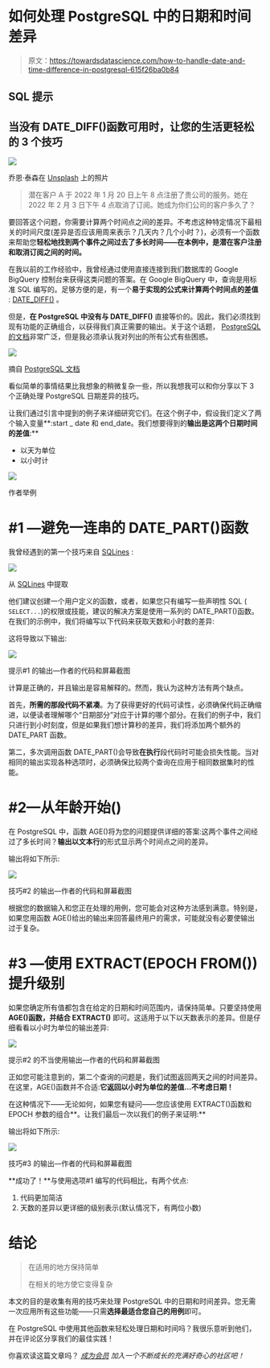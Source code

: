 # 如何处理 PostgreSQL 中的日期和时间差异

> 原文：<https://towardsdatascience.com/how-to-handle-date-and-time-difference-in-postgresql-615f26ba0b84>

## SQL 提示

## 当没有 DATE_DIFF()函数可用时，让您的生活更轻松的 3 个技巧

![](img/30b616c422f5e83a6c8ca99ffefcc640.png)

乔恩·泰森在 [Unsplash](https://unsplash.com/?utm_source=unsplash&utm_medium=referral&utm_content=creditCopyText) 上的照片

> 潜在客户 A 于 2022 年 1 月 20 日上午 8 点注册了贵公司的服务。她在 2022 年 2 月 3 日下午 4 点取消了订阅。她成为你们公司的客户多久了？

要回答这个问题，你需要计算两个时间点之间的差异。不考虑这种特定情况下最相关的时间尺度(差异是否应该用周来表示？几天内？几个小时？)，必须有一个函数来帮助您**轻松地找到两个事件之间过去了多长时间——在本例中，是潜在客户注册和取消订阅之间的时间。**

在我以前的工作经验中，我曾经通过使用直接连接到我们数据库的 Google BigQuery 控制台来获得这类问题的答案。在 Google BigQuery 中，查询是用标准 SQL 编写的。足够方便的是，有一个**易于实现的公式来计算两个时间点的差值** : [DATE_DIFF()](https://cloud.google.com/bigquery/docs/reference/standard-sql/date_functions#date_diff) 。

但是，**在 PostgreSQL 中没有与 DATE_DIFF()** 直接等价的。因此，我们必须找到现有功能的正确组合，以获得我们真正需要的输出。关于这个话题， [PostgreSQL 的文档](https://www.postgresql.org/docs/current/functions-datetime.html)非常广泛，但是我必须承认我对列出的所有公式有些困惑。

![](img/e75e9d03ae4806e755eb82ee87fd12e9.png)

摘自 [PostgreSQL 文档](https://www.postgresql.org/docs/current/functions-datetime.html)

看似简单的事情结果比我想象的稍微复杂一些，所以我想我可以和你分享以下 3 个正确处理 PostgreSQL 日期差异的技巧。

让我们通过引言中提到的例子来详细研究它们。在这个例子中，假设我们定义了两个输入变量**:start _ date 和 end_date。我们想要得到的**输出是这两个日期时间的差值**:**

*   以天为单位
*   以小时计

![](img/9669f0b3a0899b1d80df1cfba0c8b44d.png)

作者举例

# #1 —避免一连串的 DATE_PART()函数

我曾经遇到的第一个技巧来自 [SQLines](https://www.sqlines.com/postgresql/how-to/datediff) :

![](img/1f4b53be26a49d0dcf794a8bea5c9d3a.png)

从 [SQLines](https://www.sqlines.com/postgresql/how-to/datediff) 中提取

他们建议创建一个用户定义的函数，或者，如果您只有编写一些声明性 SQL ( `SELECT...`)的权限或技能，建议的解决方案是使用一系列的 DATE_PART()函数。在我们的示例中，我们将编写以下代码来获取天数和小时数的差异:

这将导致以下输出:

![](img/cd8b78d1620f4046d8886c555d69f772.png)

提示#1 的输出—作者的代码和屏幕截图

计算是正确的，并且输出是容易解释的。然而，我认为这种方法有两个缺点。

首先，**所需的那段代码不紧凑**。为了获得更好的代码可读性，必须确保代码正确缩进，以便读者理解哪个“日期部分”对应于计算的哪个部分。在我们的例子中，我们只进行到小时刻度，但是如果我们想计算秒的差异，我们将添加两个额外的 DATE_PART 函数。

第二，多次调用函数 DATE_PART()会导致**在执行**段代码时可能会损失性能。当对相同的输出实现各种选项时，必须确保比较两个查询在应用于相同数据集时的性能。

# #2—从年龄开始()

在 PostgreSQL 中，函数 AGE()将为您的问题提供详细的答案:这两个事件之间经过了多长时间？**输出以文本行**的形式显示两个时间点之间的差异。

输出将如下所示:

![](img/5cf4a1d98ca4fa17c71670741a3bf2c4.png)

技巧#2 的输出—作者的代码和屏幕截图

根据您的数据输入和您正在处理的用例，您可能会对这种方法感到满意。特别是，如果您用函数 AGE()给出的输出来回答最终用户的需求，可能就没有必要使输出过于复杂。

# #3 —使用 EXTRACT(EPOCH FROM())提升级别

如果您确定所有值都包含在给定的日期和时间范围内，请保持简单。只要坚持使用 **AGE()函数，并结合 EXTRACT()** 即可。这适用于以下以天数表示的差异。但是仔细看看以小时为单位的输出差异:

![](img/5143e761c6f1eba2ce750bafba1cdd0a.png)

提示#2 的不当使用输出—作者的代码和屏幕截图

正如您可能注意到的，第二个查询的问题是，我们试图返回两天之间的时间差异。在这里，AGE()函数并不合适:**它返回以小时为单位的差值…不考虑日期！**

在这种情况下——无论如何，如果您有疑问——您应该使用 EXTRACT()函数和 EPOCH 参数的组合**。让我们最后一次以我们的例子来证明:**

输出将如下所示:

![](img/ede704590a8d27b47a9a7ab856e3677a.png)

技巧#3 的输出—作者的代码和屏幕截图

**成功了！**与使用选项#1 编写的代码相比，有两个优点:

1.  代码更加简洁
2.  天数的差异以更详细的级别表示(默认情况下，有两位小数)

# 结论

> 在适用的地方保持简单
> 
> 在相关的地方使它变得复杂

本文的目的是收集有用的技巧来处理 PostgreSQL 中的日期和时间差异。您无需一次应用所有这些功能——只需**选择最适合您自己的用例**即可。

在 PostgreSQL 中使用其他函数来轻松处理日期和时间吗？我很乐意听到他们，并在评论区分享我们的最佳实践！

你喜欢读这篇文章吗？ [*成为会员*](https://marie-lefevre.medium.com/membership) *加入一个不断成长的充满好奇心的社区吧！*

[](https://marie-lefevre.medium.com/membership) 